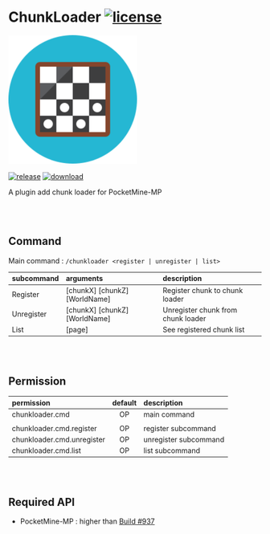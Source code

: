 # ChunkLoader [![license](https://img.shields.io/github/license/Blugin/ChunkLoader-PMMP.svg?label=License)](LICENSE)
<img src="./assets/icon/index.svg" height="256" width="256">  

[![release](https://img.shields.io/github/release/Blugin/ChunkLoader-PMMP.svg?label=Release)](https://github.com/Blugin/ChunkLoader-PMMP/releases/latest) [![download](https://img.shields.io/github/downloads/Blugin/ChunkLoader-PMMP/total.svg?label=Download)](https://github.com/Blugin/ChunkLoader-PMMP/releases/latest)


A plugin add chunk loader for PocketMine-MP
  
<br/><br/>
  
## Command
Main command : `/chunkloader <register | unregister | list>`

| subcommand | arguments                           | description                        |
| :--------- | :---------------------------------- | :--------------------------------- |
| Register   | \[chunkX\] \[chunkZ\] \[WorldName\] | Register chunk to chunk loader     |
| Unregister | \[chunkX\] \[chunkZ\] \[WorldName\] | Unregister chunk from chunk loader |
| List       | \[page\]                            | See registered chunk list            |
  
<br/><br/>
  
## Permission
| permission                 | default  | description           |
| :------------------------- | :------: | :-------------------- |
| chunkloader.cmd            | OP       | main command          |
|                            |          |                       |
| chunkloader.cmd.register   | OP       | register subcommand   |
| chunkloader.cmd.unregister | OP       | unregister subcommand |
| chunkloader.cmd.list       | OP       | list subcommand       |
  
<br/><br/>
  
## Required API
- PocketMine-MP : higher than [Build #937](https://jenkins.pmmp.io/job/PocketMine-MP/937)